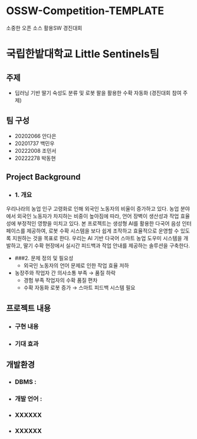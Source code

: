 # OSSW-Competition-TEMPLATE
소중한 오픈 소스 활용SW 경진대회 
# 국립한밭대학교 Little Sentinels팀

## 주제 
- 딥러닝 기반 딸기 숙성도 분류 및 로봇 팔을 활용한 수확 자동화 (경진대회 참여 주제) 
  
## 팀 구성 
- 20202066 안다은
- 20201737 백민우
- 20222008 조민서
- 20222278 박동현

## Project Background
  - ### 1. 개요
우리나라의 농업 인구 고령화로 인해 외국인 노동자의 비율이 증가하고 있다. 농업 분야에서 외국인 노동자가 차지하는 비중이 높아짐에 따라, 언어 장벽이 생산성과 작업 효율성에 부정적인 영향을 미치고 있다.
본 프로젝트는 생성형 AI를 활용한 다국어 음성 인터페이스를 제공하여, 로봇 수확 시스템을 보다 쉽게 조작하고 효율적으로 운영할 수 있도록 지원하는 것을 목표로 한다.
우리는 AI 기반 다국어 스마트 농업 도우미 시스템을 개발하고, 딸기 수확 현장에서 실시간 피드백과 작업 안내를 제공하는 솔루션을 구축한다.
 
 - ###2. 문제 정의 및 필요성
	- 외국인 노동자의 언어 문제로 인한 작업 효율 저하
  - 농장주와 작업자 간 의사소통 부족 → 품질 하락
	- 경험 부족 작업자의 수확 품질 편차
	- 수확 자동화 로봇 증가 → 스마트 피드백 시스템 필요

    
## 프로젝트 내용
  - ### 구현 내용
  - ### 기대 효과

## 개발환경
  - ### DBMS :
  - ### 개발 언어 :
  - ### XXXXXX
  - ### XXXXXX
